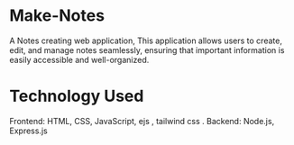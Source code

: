 # Make-Notes
A Notes creating web application, This application allows users to create, edit, and manage notes seamlessly, ensuring that important information is easily accessible and well-organized.
# Technology Used
Frontend: HTML, CSS, JavaScript, ejs  , tailwind css .
Backend: Node.js, Express.js
